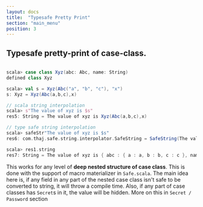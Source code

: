 ```yaml
---
layout: docs
title:  "Typesafe Pretty Print"
section: "main_menu"
position: 3
---
```


## Typesafe pretty-print of case-class.

```scala

scala> case class Xyz(abc: Abc, name: String)
defined class Xyz

scala> val s = Xyz(Abc("a", "b", "c"), "x")
s: Xyz = Xyz(Abc(a,b,c),x)

// scala string interpolation
scala> s"The value of xyz is $s"
res5: String = The value of xyz is Xyz(Abc(a,b,c),x)

// type safe string interpolation
scala> safeStr"The value of xyz is $s"
res6: com.thaj.safe.string.interpolator.SafeString = SafeString(The value of xyz is { abc : { a : a, b : b, c : c }, name : x })

scala> res1.string
res7: String = The value of xyz is { abc : { a : a, b : b, c : c }, name : x }
```


This works for any level of **deep nested structure of case class**. This is done with the support of macro materializer in `Safe.scala`.
The main idea here is, if any field in any part of the nested case class isn't safe to be converted to string, it will throw a compile time.
Also, if any part of case classes has `Secret`s in it, the value will be hidden. More on this in `Secret / Password` section

